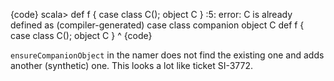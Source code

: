{code}
scala> def f { case class C(); object C }
<console>:5: error: C is already defined as (compiler-generated) case class companion object C
       def f { case class C(); object C }
                                      ^
{code}

`ensureCompanionObject` in the namer does not find the existing one and adds another (synthetic) one.
This looks a lot like ticket SI-3772.
